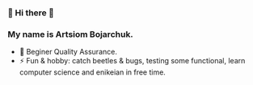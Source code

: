 ### 👋 Hi there 👋
### My name is Artsiom Bojarchuk. 

- 🔭 Beginer Quality Assurance.
- ⚡ Fun & hobby: catch beetles & bugs, testing some functional, learn computer science and enikeian in free time.
